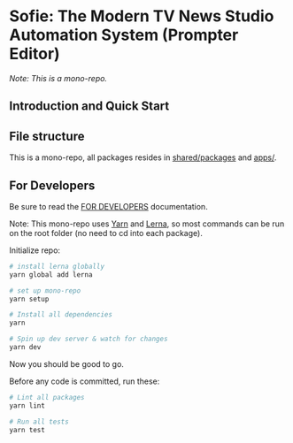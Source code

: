 # Sofie: The Modern TV News Studio Automation System (Prompter Editor)

_Note: This is a mono-repo._

## Introduction and Quick Start

## File structure

This is a mono-repo, all packages resides in [shared/packages](shared/packages) and [apps/](apps/).

## For Developers

Be sure to read the [FOR DEVELOPERS](/FOR_DEVELOPERS.md) documentation.

Note: This mono-repo uses [Yarn](https://yarnpkg.com) and [Lerna](https://github.com/lerna/lerna), so most commands can be run on the root folder (no need to cd into each package).

Initialize repo:

```bash
# install lerna globally
yarn global add lerna

# set up mono-repo
yarn setup

# Install all dependencies
yarn

# Spin up dev server & watch for changes
yarn dev

```

Now you should be good to go.

Before any code is committed, run these:

```bash
# Lint all packages
yarn lint

# Run all tests
yarn test
```

```

```
